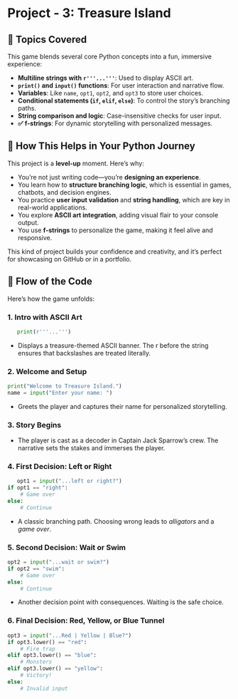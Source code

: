 # Project - 3: Treasure Island

## 🧠 Topics Covered

This game blends several core Python concepts into a fun, immersive experience:

- **Multiline strings with `r'''...'''`**: Used to display ASCII art.
- **`print()` and `input()` functions**: For user interaction and narrative flow.
- **Variables**: Like `name`, `opt1`, `opt2`, and `opt3` to store user choices.
- **Conditional statements (`if`, `elif`, `else`)**: To control the story’s branching paths.
- **String comparison and logic**: Case-insensitive checks for user input.
- **✅ f-strings**: For dynamic storytelling with personalized messages.



## 🚀 How This Helps in Your Python Journey

This project is a **level-up** moment. Here’s why:

- You’re not just writing code—you’re **designing an experience**.
- You learn how to **structure branching logic**, which is essential in games, chatbots, and decision engines.
- You practice **user input validation** and **string handling**, which are key in real-world applications.
- You explore **ASCII art integration**, adding visual flair to your console output.
- You use **f-strings** to personalize the game, making it feel alive and responsive.

This kind of project builds your confidence and creativity, and it’s perfect for showcasing on GitHub or in a portfolio.



## 🔄 Flow of the Code

Here’s how the game unfolds:

### 1. Intro with ASCII Art  

```python
   print(r'''...''')
```
- Displays a treasure-themed ASCII banner. The r before the string ensures that backslashes are treated literally.

### 2. Welcome and Setup

```python
print("Welcome to Treasure Island.")
name = input("Enter your name: ")
```
- Greets the player and captures their name for personalized storytelling.

### 3. Story Begins
- The player is cast as a decoder in Captain Jack Sparrow’s crew. The narrative sets the stakes and immerses the player.

### 4. First Decision: Left or Right
```python
   opt1 = input("...left or right?")
if opt1 == "right":
    # Game over
else:
    # Continue
```
- A classic branching path. Choosing wrong leads to _alligators_ and a _game over_.

### 5. Second Decision: Wait or Swim

```python
opt2 = input("...wait or swim?")
if opt2 == "swim":
    # Game over
else:
    # Continue
```
- Another decision point with consequences. Waiting is the safe choice.

### 6. Final Decision: Red, Yellow, or Blue Tunnel

```python
opt3 = input("...Red | Yellow | Blue?")
if opt3.lower() == "red":
    # Fire trap
elif opt3.lower() == "blue":
    # Monsters
elif opt3.lower() == "yellow":
    # Victory!
else:
    # Invalid input
```
